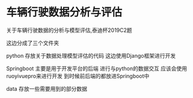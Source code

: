 # 车辆行驶数据分析与评估
关于车辆行驶数据的分析与模型评估,泰迪杯2019C2题

这边分成了三个文件夹

python 存放关于数据处理模型评估的代码 这边使用Django框架进行开发 

Springboot 主要是用于开发平台的后端 进行与python的数据交互  应该会使用ruoyivuepro来进行开发 到时候前后端的都放进Springboot中

data	存放一些需要用到的部分数据
